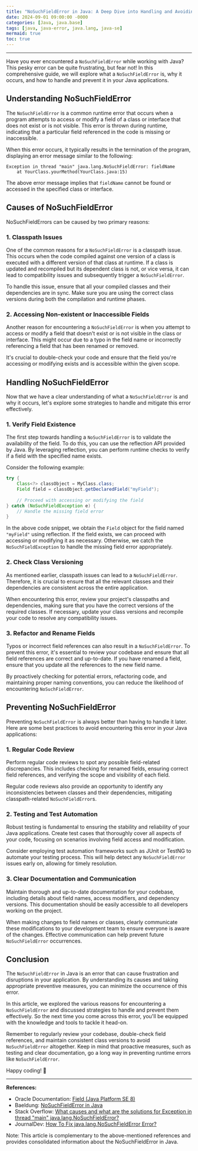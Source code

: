 ```yaml
---
title: "NoSuchFieldError in Java: A Deep Dive into Handling and Avoiding Field Errors"
date: 2024-09-01 09:00:00 -0000
categories: [Java, java.base]
tags: [java, java-error, java.lang, java-se]
mermaid: true
toc: true
---
```



---

Have you ever encountered a `NoSuchFieldError` while working with Java? This pesky error can be quite frustrating, but fear not! In this comprehensive guide, we will explore what a `NoSuchFieldError` is, why it occurs, and how to handle and prevent it in your Java applications.

## Understanding NoSuchFieldError

The `NoSuchFieldError` is a common runtime error that occurs when a program attempts to access or modify a field of a class or interface that does not exist or is not visible. This error is thrown during runtime, indicating that a particular field referenced in the code is missing or inaccessible.

When this error occurs, it typically results in the termination of the program, displaying an error message similar to the following:

```
Exception in thread "main" java.lang.NoSuchFieldError: fieldName
	at YourClass.yourMethod(YourClass.java:15)
```

The above error message implies that `fieldName` cannot be found or accessed in the specified class or interface.

## Causes of NoSuchFieldError

NoSuchFieldErrors can be caused by two primary reasons:

### 1. Classpath Issues

One of the common reasons for a `NoSuchFieldError` is a classpath issue. This occurs when the code compiled against one version of a class is executed with a different version of that class at runtime. If a class is updated and recompiled but its dependent class is not, or vice versa, it can lead to compatibility issues and subsequently trigger a `NoSuchFieldError`.

To handle this issue, ensure that all your compiled classes and their dependencies are in sync. Make sure you are using the correct class versions during both the compilation and runtime phases.

### 2. Accessing Non-existent or Inaccessible Fields

Another reason for encountering a `NoSuchFieldError` is when you attempt to access or modify a field that doesn't exist or is not visible in the class or interface. This might occur due to a typo in the field name or incorrectly referencing a field that has been renamed or removed.

It's crucial to double-check your code and ensure that the field you're accessing or modifying exists and is accessible within the given scope.

## Handling NoSuchFieldError

Now that we have a clear understanding of what a `NoSuchFieldError` is and why it occurs, let's explore some strategies to handle and mitigate this error effectively.

### 1. Verify Field Existence

The first step towards handling a `NoSuchFieldError` is to validate the availability of the field. To do this, you can use the reflection API provided by Java. By leveraging reflection, you can perform runtime checks to verify if a field with the specified name exists.

Consider the following example:

```java
try {
    Class<?> classObject = MyClass.class;
    Field field = classObject.getDeclaredField("myField");
    
    // Proceed with accessing or modifying the field
} catch (NoSuchFieldException e) {
    // Handle the missing field error
}
```

In the above code snippet, we obtain the `Field` object for the field named `"myField"` using reflection. If the field exists, we can proceed with accessing or modifying it as necessary. Otherwise, we catch the `NoSuchFieldException` to handle the missing field error appropriately.

### 2. Check Class Versioning

As mentioned earlier, classpath issues can lead to a `NoSuchFieldError`. Therefore, it is crucial to ensure that all the relevant classes and their dependencies are consistent across the entire application.

When encountering this error, review your project's classpaths and dependencies, making sure that you have the correct versions of the required classes. If necessary, update your class versions and recompile your code to resolve any compatibility issues.

### 3. Refactor and Rename Fields

Typos or incorrect field references can also result in a `NoSuchFieldError`. To prevent this error, it's essential to review your codebase and ensure that all field references are correct and up-to-date. If you have renamed a field, ensure that you update all the references to the new field name.

By proactively checking for potential errors, refactoring code, and maintaining proper naming conventions, you can reduce the likelihood of encountering `NoSuchFieldError`.

## Preventing NoSuchFieldError

Preventing `NoSuchFieldError` is always better than having to handle it later. Here are some best practices to avoid encountering this error in your Java applications:

### 1. Regular Code Review

Perform regular code reviews to spot any possible field-related discrepancies. This includes checking for renamed fields, ensuring correct field references, and verifying the scope and visibility of each field.

Regular code reviews also provide an opportunity to identify any inconsistencies between classes and their dependencies, mitigating classpath-related `NoSuchFieldError`s.

### 2. Testing and Test Automation

Robust testing is fundamental to ensuring the stability and reliability of your Java applications. Create test cases that thoroughly cover all aspects of your code, focusing on scenarios involving field access and modification.

Consider employing test automation frameworks such as JUnit or TestNG to automate your testing process. This will help detect any `NoSuchFieldError` issues early on, allowing for timely resolution.

### 3. Clear Documentation and Communication

Maintain thorough and up-to-date documentation for your codebase, including details about field names, access modifiers, and dependency versions. This documentation should be easily accessible to all developers working on the project.

When making changes to field names or classes, clearly communicate these modifications to your development team to ensure everyone is aware of the changes. Effective communication can help prevent future `NoSuchFieldError` occurrences.

## Conclusion

The `NoSuchFieldError` in Java is an error that can cause frustration and disruptions in your application. By understanding its causes and taking appropriate preventive measures, you can minimize the occurrence of this error.

In this article, we explored the various reasons for encountering a `NoSuchFieldError` and discussed strategies to handle and prevent them effectively. So the next time you come across this error, you'll be equipped with the knowledge and tools to tackle it head-on.

Remember to regularly review your codebase, double-check field references, and maintain consistent class versions to avoid `NoSuchFieldError` altogether. Keep in mind that proactive measures, such as testing and clear documentation, go a long way in preventing runtime errors like `NoSuchFieldError`.

Happy coding! 🚀

---

**References:**

- Oracle Documentation: [Field (Java Platform SE 8)](https://docs.oracle.com/javase/8/docs/api/java/lang/reflect/Field.html)
- Baeldung: [NoSuchFieldError in Java](https://www.baeldung.com/java-no-such-field-error)
- Stack Overflow: [What causes and what are the solutions for Exception in thread "main" java.lang.NoSuchFieldError?](https://stackoverflow.com/questions/42114/what-causes-and-what-are-the-solutions-for-exception-in-thread-main-java-lang)
- JournalDev: [How To Fix java.lang.NoSuchFieldError Error?](https://www.journaldev.com/12554/java-nosuchfielderror)

Note: This article is complementary to the above-mentioned references and provides consolidated information about the NoSuchFieldError in Java.